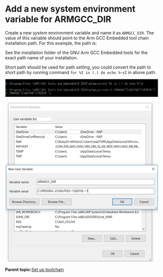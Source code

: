 # Add a new system environment variable for ARMGCC\_DIR

Create a new *system* environment variable and name it as `ARMGCC_DIR`. The value of this variable should point to the Arm GCC Embedded tool chain installation path. For this example, the path is:

See the installation folder of the GNU Arm GCC Embedded tools for the exact path name of your installation.

Short path should be used for path setting, you could convert the path to short path by running command `for %I in (.) do echo %~sI` in above path.

![](../images/convert_path.png "Convert path to short path")

![](../images/add_armgcc_dir_system_variable.png "Add ARMGCC_DIR system variable")

**Parent topic:**[Set up toolchain](../topics/set_up_toolchain.md)

